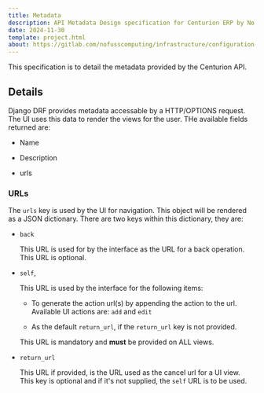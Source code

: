 ```yaml
---
title: Metadata
description: API Metadata Design specification for Centurion ERP by No Fuss Computing
date: 2024-11-30
template: project.html
about: https://gitlab.com/nofusscomputing/infrastructure/configuration-management/centurion_erp
---
```


This specification is to detail the metadata provided by the Centurion API.


## Details

Django DRF provides metadata accessable by a HTTP/OPTIONS request. The UI uses this data to render the views for the user. THe available fields returned are:

- Name

- Description

- urls


### URLs

The `urls` key is used by the UI for navigation. This object will be rendered as a JSON dictionary. There are two keys within this dictionary, they are:

- `back`

    This URL is used for by the interface as the URL for a back operation. This URL is optional.

- `self`,

    This URL is used by the interface for the following items:

    - To generate the action url(s) by appending the action to the url. Available UI actions are: `add` and `edit`

    - As the default `return_url`, if the `return_url` key is not provided.

    This URL is mandatory and **must** be provided on ALL views.

- `return_url`

    This URL if provided, is the URL used as the cancel url for a UI view. This key is optional and if it's not supplied, the `self` URL is to be used.
